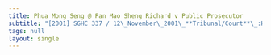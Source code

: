 ```yaml
---
title: Phua Mong Seng @ Pan Mao Sheng Richard v Public Prosecutor
subtitle: "[2001] SGHC 337 / 12\_November\_2001\_**Tribunal/Court**\_:High\_Court\_**Coram**\_:Yong\_Pung\_How\_CJ\_**Counsel\_Name(s)**\_:—\_**Parties**\_:—"
tags: null
layout: single
---
```


